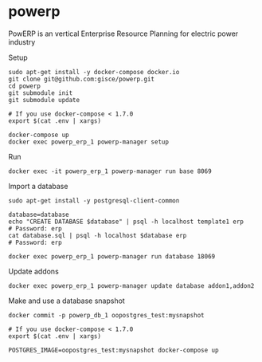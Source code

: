 # powerp
PowERP is an vertical Enterprise Resource Planning for electric power industry

Setup
```
sudo apt-get install -y docker-compose docker.io
git clone git@github.com:gisce/powerp.git
cd powerp
git submodule init
git submodule update

# If you use docker-compose < 1.7.0
export $(cat .env | xargs)

docker-compose up
docker exec powerp_erp_1 powerp-manager setup
```

Run
```
docker exec -it powerp_erp_1 powerp-manager run base 8069
```

Import a database
```
sudo apt-get install -y postgresql-client-common

database=database
echo "CREATE DATABASE $database" | psql -h localhost template1 erp
# Password: erp
cat database.sql | psql -h localhost $database erp
# Password: erp

docker exec powerp_erp_1 powerp-manager run database 18069
```

Update addons
```
docker exec powerp_erp_1 powerp-manager update database addon1,addon2
```

Make and use a database snapshot
```
docker commit -p powerp_db_1 oopostgres_test:mysnapshot

# If you use docker-compose < 1.7.0
export $(cat .env | xargs)

POSTGRES_IMAGE=oopostgres_test:mysnapshot docker-compose up
```
